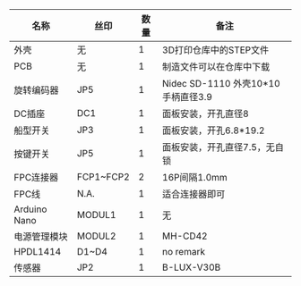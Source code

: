 名称|丝印|数量|备注
-|-|-|-
外壳|无|1|3D打印仓库中的STEP文件
PCB|无|1|制造文件可以在仓库中下载
旋转编码器|JP5|1|Nidec SD-1110 外壳10*10 手柄直径3.9
DC插座|DC1|1|面板安装，开孔直径8
船型开关|JP3|1|面板安装，开孔6.8*19.2
按键开关|JP5|1|面板安装，开孔直径7.5，无自锁
FPC连接器|FCP1~FCP2|2|16P间隔1.0mm
FPC线|N.A.|1|适合连接器即可
Arduino Nano|MODUL1|1|无
电源管理模块|MODUL2|1|MH-CD42
HPDL1414|D1~D4|1|no remark
传感器|JP2|1|B-LUX-V30B